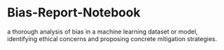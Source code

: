 # Bias-Report-Notebook
 a thorough analysis of bias in a machine learning dataset or model, identifying ethical concerns and proposing concrete mitigation strategies. 
